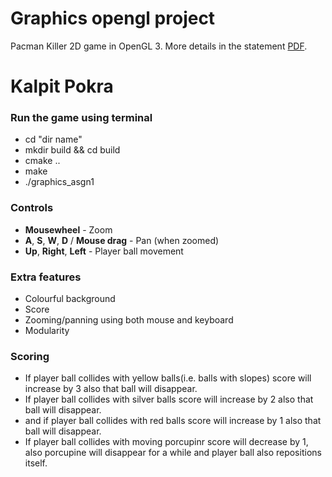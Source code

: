 Graphics opengl project
=====================

Pacman Killer 2D game in OpenGL 3. More details in the statement [PDF](Assign1.pdf).

Kalpit Pokra
=======================

### Run the game using terminal
- cd "dir name"
- mkdir build && cd build
- cmake ..
- make
- ./graphics_asgn1


### Controls

- **Mousewheel** - Zoom
- **A**, **S**, **W**, **D** / **Mouse drag** - Pan (when zoomed)
- **Up**, **Right**, **Left** - Player ball movement


### Extra features

- Colourful background
- Score
- Zooming/panning using both mouse and keyboard
- Modularity


### Scoring
- If player ball collides with yellow balls(i.e. balls with slopes) score will increase by 3 also that ball will disappear.
- If player ball collides with silver balls score will increase by 2 also that ball will disappear.
- and if player ball collides with red balls score will increase by 1 also that ball will disappear.
- If player ball collides with moving porcupinr score will decrease by 1, also porcupine will disappear for a while and player ball also repositions itself.
